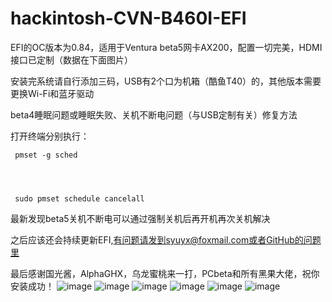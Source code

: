 # hackintosh-CVN-B460I-EFI
EFI的OC版本为0.84，适用于Ventura beta5网卡AX200，配置一切完美，HDMI接口已定制（数据在下面图片）


安装完系统请自行添加三码，USB有2个口为机箱（酷鱼T40）的，其他版本需要更换Wi-Fi和蓝牙驱动


beta4睡眠问题或睡眠失败、关机不断电问题（与USB定制有关）修复方法


打开终端分别执行：
     
     
     pmset -g sched
     



     sudo pmset schedule cancelall
     
     
     
最新发现beta5关机不断电可以通过强制关机后再开机再次关机解决


之后应该还会持续更新EFI,有问题请发到syuyx@foxmail.com或者GitHub的问题里


最后感谢国光酱，AlphaGHX，乌龙蜜桃来一打，PCbeta和所有黑果大佬，祝你安装成功！
![image](https://user-images.githubusercontent.com/88355063/183789396-2b05e942-e574-4112-8e8b-456df908f7ce.png)
![image](https://user-images.githubusercontent.com/88355063/183789418-746e52f8-32fa-4845-8300-db1527993b74.png)
![image](https://user-images.githubusercontent.com/88355063/182590659-e492d306-4daa-412d-bce3-b8dafded9312.png)
![image](https://user-images.githubusercontent.com/88355063/181165444-c5226244-c94c-4ffc-aa9a-cb84eb1361fd.png)
![image](https://user-images.githubusercontent.com/88355063/181165449-30eb5938-999f-4fbe-9cf1-4bb40e5a4c41.png)
![image](https://user-images.githubusercontent.com/88355063/182870389-b6e135e5-2aa9-417b-b3b7-3f17852a5d2d.png)
